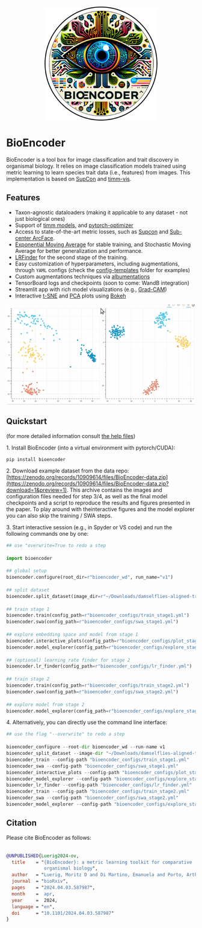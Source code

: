 <div align="center">
    <p><img src="https://github.com/agporto/BioEncoder/raw/main/assets/bioencoder_logo.png" width="300"></p>
</div>

# BioEncoder

BioEncoder is a tool box for image classification and trait discovery in organismal biology. It relies on image classification models trained using metric learning to learn species trait data  (i.e., features) from images. This implementation is based on [SupCon](https://github.com/ivanpanshin/SupCon-Framework) and [timm-vis](https://github.com/novice03/timm-vis). 

## Features
- Taxon-agnostic dataloaders (making it applicable to any dataset - not just biological ones)
- Support of [timm models](https://github.com/rwightman/pytorch-image-models), and [pytorch-optimizer](https://github.com/jettify/pytorch-optimizer)
- Access to state-of-the-art metric losses, such as [Supcon](https://arxiv.org/abs/2004.11362) and  [Sub-center ArcFace](https://www.ecva.net/papers/eccv_2020/papers_ECCV/papers/123560715.pdf).
- [Exponential Moving Average](https://github.com/fadel/pytorch_ema) for stable training, and Stochastic Moving Average for better generalization and performance.
- [LRFinder](https://github.com/davidtvs/pytorch-lr-finder) for the second stage of the training.
- Easy customization of hyperparameters, including augmentations, through `YAML` configs (check the [config-templates](config-templates) folder for examples)
- Custom augmentations techniques via [albumentations](https://github.com/albumentations-team/albumentations)
- TensorBoard logs and checkpoints (soon to come: WandB integration)
- Streamlit app with rich model visualizations (e.g., [Grad-CAM](https://arxiv.org/abs/1610.02391))
- Interactive [t-SNE](https://scikit-learn.org/stable/modules/generated/sklearn.manifold.TSNE.html) and [PCA](https://scikit-learn.org/stable/modules/generated/sklearn.decomposition.PCA.html) plots using [Bokeh](https://bokeh.org/)

<div align="center">
    <p><img src="https://github.com/agporto/BioEncoder/raw/main/assets/bioencoder-interactive-plot.gif" width="500"></p>
</div>

## Quickstart

(for more detailed information consult [the help files](help))

1\. Install BioEncoder (into a virtual environment with pytorch/CUDA): 
````
pip install bioencoder
````

2\. Download example dataset from the data repo: [https://zenodo.org/records/10909614/files/BioEncoder-data.zip](https://zenodo.org/records/10909614/files/BioEncoder-data.zip?download=1&preview=1). 
This archive contains the images and configuration files needed for step 3/4, as well as the final model checkpoints and a script to reproduce the results and figures presented in the paper. To play around with theinteractive figures and the model explorer you can also skip the training / SWA steps. 

3\. Start interactive session (e.g., in Spyder or VS code) and run the following commands one by one:

```python
## use "overwrite=True to redo a step

import bioencoder

## global setup
bioencoder.configure(root_dir=r"bioencoder_wd", run_name="v1")

## split dataset
bioencoder.split_dataset(image_dir=r"~/Downloads/damselflies-aligned-trai_val", max_ratio=6, random_seed=42)

## train stage 1
bioencoder.train(config_path=r"bioencoder_configs/train_stage1.yml")
bioencoder.swa(config_path=r"bioencoder_configs/swa_stage1.yml")

## explore embedding space and model from stage 1
bioencoder.interactive_plots(config_path=r"bioencoder_configs/plot_stage1.yml")
bioencoder.model_explorer(config_path=r"bioencoder_configs/explore_stage1.yml")

## (optional) learning rate finder for stage 2
bioencoder.lr_finder(config_path=r"bioencoder_configs/lr_finder.yml")

## train stage 2
bioencoder.train(config_path=r"bioencoder_configs/train_stage2.yml")
bioencoder.swa(config_path=r"bioencoder_configs/swa_stage2.yml")

## explore model from stage 2
bioencoder.model_explorer(config_path=r"bioencoder_configs/explore_stage2.yml")

```
4\. Alternatively, you can directly use the command line interface: 

```python
## use the flag "--overwrite" to redo a step

bioencoder_configure --root-dir bioencoder_wd --run-name v1
bioencoder_split_dataset --image-dir "~/Downloads/damselflies-aligned-trai_val" --max-ratio 6 --random-seed 42
bioencoder_train --config-path "bioencoder_configs/train_stage1.yml"
bioencoder_swa --config-path "bioencoder_configs/swa_stage1.yml"
bioencoder_interactive_plots --config-path "bioencoder_configs/plot_stage1.yml"
bioencoder_model_explorer --config-path "bioencoder_configs/explore_stage1.yml"
bioencoder_lr_finder --config-path "bioencoder_configs/lr_finder.yml"
bioencoder_train --config-path "bioencoder_configs/train_stage2.yml"
bioencoder_swa --config-path "bioencoder_configs/swa_stage2.yml"
bioencoder_model_explorer --config-path "bioencoder_configs/explore_stage2.yml"

```

## Citation

Please cite BioEncoder as follows:

```bibtex

@UNPUBLISHED{Luerig2024-ov,
  title    = "{BioEncoder}: a metric learning toolkit for comparative
              organismal biology",
  author   = "Luerig, Moritz D and Di Martino, Emanuela and Porto, Arthur",
  journal  = "bioRxiv",
  pages    = "2024.04.03.587987",
  month    =  apr,
  year     =  2024,
  language = "en",
  doi      = "10.1101/2024.04.03.587987"
}

```
